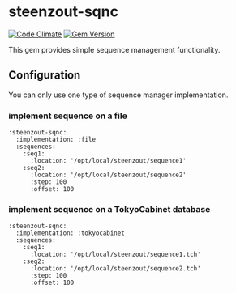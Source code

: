 # steenzout-sqnc

[![Code Climate](https://codeclimate.com/github/steenzout/steenzout-sqnc.png)](https://codeclimate.com/github/steenzout/steenzout-sqnc)
[![Gem Version](https://badge.fury.io/rb/steenzout-sqnc.svg)](http://badge.fury.io/rb/steenzout-sqnc)


This gem provides simple sequence management functionality.



## Configuration

You can only use one type of sequence manager implementation.


### implement sequence on a file

<pre><code>:steenzout-sqnc:
  :implementation: :file
  :sequences:
    :seq1:
      :location: '/opt/local/steenzout/sequence1'
    :seq2:
      :location: '/opt/local/steenzout/sequence2'
      :step: 100
      :offset: 100
</code></pre>


### implement sequence on a TokyoCabinet database

<pre><code>:steenzout-sqnc:
  :implementation: :tokyocabinet
  :sequences:
    :seq1:
      :location: '/opt/local/steenzout/sequence1.tch'
    :seq2:
      :location: '/opt/local/steenzout/sequence2.tch'
      :step: 100
      :offset: 100
</code></pre>
